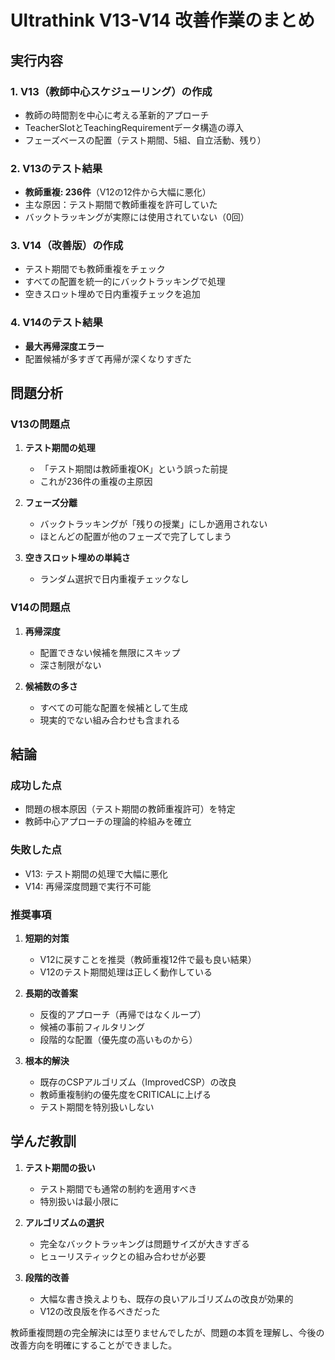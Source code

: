 # Ultrathink V13-V14 改善作業のまとめ

## 実行内容

### 1. V13（教師中心スケジューリング）の作成
- 教師の時間割を中心に考える革新的アプローチ
- TeacherSlotとTeachingRequirementデータ構造の導入
- フェーズベースの配置（テスト期間、5組、自立活動、残り）

### 2. V13のテスト結果
- **教師重複: 236件**（V12の12件から大幅に悪化）
- 主な原因：テスト期間で教師重複を許可していた
- バックトラッキングが実際には使用されていない（0回）

### 3. V14（改善版）の作成
- テスト期間でも教師重複をチェック
- すべての配置を統一的にバックトラッキングで処理
- 空きスロット埋めで日内重複チェックを追加

### 4. V14のテスト結果
- **最大再帰深度エラー**
- 配置候補が多すぎて再帰が深くなりすぎた

## 問題分析

### V13の問題点
1. **テスト期間の処理**
   - 「テスト期間は教師重複OK」という誤った前提
   - これが236件の重複の主原因

2. **フェーズ分離**
   - バックトラッキングが「残りの授業」にしか適用されない
   - ほとんどの配置が他のフェーズで完了してしまう

3. **空きスロット埋めの単純さ**
   - ランダム選択で日内重複チェックなし

### V14の問題点
1. **再帰深度**
   - 配置できない候補を無限にスキップ
   - 深さ制限がない

2. **候補数の多さ**
   - すべての可能な配置を候補として生成
   - 現実的でない組み合わせも含まれる

## 結論

### 成功した点
- 問題の根本原因（テスト期間の教師重複許可）を特定
- 教師中心アプローチの理論的枠組みを確立

### 失敗した点
- V13: テスト期間の処理で大幅に悪化
- V14: 再帰深度問題で実行不可能

### 推奨事項

1. **短期的対策**
   - V12に戻すことを推奨（教師重複12件で最も良い結果）
   - V12のテスト期間処理は正しく動作している

2. **長期的改善案**
   - 反復的アプローチ（再帰ではなくループ）
   - 候補の事前フィルタリング
   - 段階的な配置（優先度の高いものから）

3. **根本的解決**
   - 既存のCSPアルゴリズム（ImprovedCSP）の改良
   - 教師重複制約の優先度をCRITICALに上げる
   - テスト期間を特別扱いしない

## 学んだ教訓

1. **テスト期間の扱い**
   - テスト期間でも通常の制約を適用すべき
   - 特別扱いは最小限に

2. **アルゴリズムの選択**
   - 完全なバックトラッキングは問題サイズが大きすぎる
   - ヒューリスティックとの組み合わせが必要

3. **段階的改善**
   - 大幅な書き換えよりも、既存の良いアルゴリズムの改良が効果的
   - V12の改良版を作るべきだった

教師重複問題の完全解決には至りませんでしたが、問題の本質を理解し、今後の改善方向を明確にすることができました。